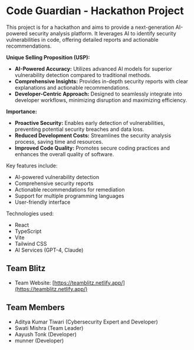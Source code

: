 # Code Guardian - Hackathon Project

This project is for a hackathon and aims to provide a next-generation AI-powered security analysis platform. It leverages AI to identify security vulnerabilities in code, offering detailed reports and actionable recommendations.

**Unique Selling Proposition (USP):**

*   **AI-Powered Accuracy:** Utilizes advanced AI models for superior vulnerability detection compared to traditional methods.
*   **Comprehensive Insights:** Provides in-depth security reports with clear explanations and actionable recommendations.
*   **Developer-Centric Approach:** Designed to seamlessly integrate into developer workflows, minimizing disruption and maximizing efficiency.

**Importance:**

*   **Proactive Security:** Enables early detection of vulnerabilities, preventing potential security breaches and data loss.
*   **Reduced Development Costs:** Streamlines the security analysis process, saving time and resources.
*   **Improved Code Quality:** Promotes secure coding practices and enhances the overall quality of software.

Key features include:

*   AI-powered vulnerability detection
*   Comprehensive security reports
*   Actionable recommendations for remediation
*   Support for multiple programming languages
*   User-friendly interface

Technologies used:

*   React
*   TypeScript
*   Vite
*   Tailwind CSS
*   AI Services (GPT-4, Claude)

## Team Blitz

*   Team Website: [https://teamblitz.netlify.app/](https://teamblitz.netlify.app/)

## Team Members

*   Aditya Kumar Tiwari (Cybersecurity Expert and Developer)
*   Swati Mishra (Team Leader)
*   Aayush Tonk (Developer)
*   munner (Developer)